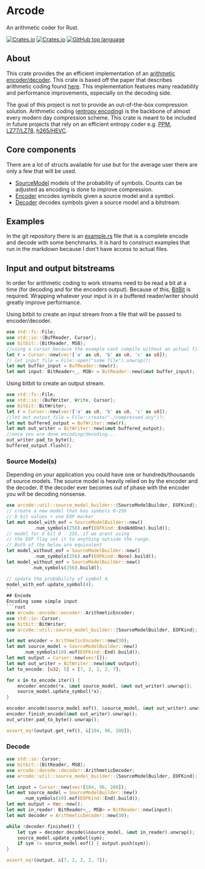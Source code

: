 # Arcode
An arithmetic coder for Rust.


[![Crates.io](https://img.shields.io/crates/v/arcode?color=blueviolet)](https://crates.io/crates/arcode)
[![Crates.io](https://img.shields.io/crates/l/arcode)](https://crates.io/crates/arcode)
[![GitHub top language](https://img.shields.io/github/languages/top/cgburgess/arcode-rs?color=orange)](https://crates.io/crates/arcode)

## About

This crate provides the an efficient implementation of
an [arithmetic encoder/decoder](https://en.wikipedia.org/wiki/Arithmetic_coding). This crate is based off the paper
that describes arithmetic coding found [here](https://web.stanford.edu/class/ee398a/handouts/papers/WittenACM87ArithmCoding.pdf).
This implementation features many readability and performance improvements, especially on the decoding side.

The goal of this project is not to provide an out-of-the-box compression solution.
Arithmetic coding ([entropy encoding](https://en.wikipedia.org/wiki/Entropy_encoding)) is the backbone of almost every
modern day compression scheme. This crate is meant to be included in future projects that rely on an efficient entropy
coder e.g. [PPM](https://en.wikipedia.org/wiki/Prediction_by_partial_matching), [LZ77/LZ78](https://en.wikipedia.org/wiki/LZ77_and_LZ78),
[h265/HEVC](https://en.wikipedia.org/wiki/High_Efficiency_Video_Coding).

## Core components
There are a lot of structs available for use but for the average user there are only a few that will be used.
- [SourceModel](util/source_model/struct.SourceModel.html) models of the probability of symbols. Counts can be adjusted
as encoding is done to improve compression.
- [Encoder](encode/encoder/struct.ArithmeticEncoder.html) encodes symbols given a source model and a symbol.
- [Decoder](decode/decoder/struct.ArithmeticDecoder.html) decodes symbols given a source model and a bitstream.

## Examples
In the git repository there is an [example.rs](https://github.com/Dakati/arithmetic-rs/blob/master/example/example.rs)
file that is a complete
encode and decode with some benchmarks. It is hard to construct examples that
run in the markdown because I don't have access to actual files.
## Input and output bitstreams
In order for arithmetic coding to work streams need to be read a bit at a time (for decoding and for the encoders output).
Because of this, [BitBit](https://docs.rs/bitbit) is required. Wrapping whatever your input is in a buffered reader/writer
should greatly improve performance.

Using bitbit to create an input stream from a file that will be passed to encoder/decoder.
```rust
use std::fs::File;
use std::io::{BufReader, Cursor};
use bitbit::{BitReader, MSB};
//using a cursor because the example cant compile without an actual file
let r = Cursor::new(vec!['a' as u8, 'b' as u8, 'c' as u8]);
// let input_file = File::open("some file").unwrap();
let mut buffer_input = BufReader::new(r);
let mut input: BitReader<_, MSB> = BitReader::new(&mut buffer_input);
```
Using bitbit to create an output stream.
```rust
use std::fs::File;
use std::io::{BufWriter, Write, Cursor};
use bitbit::BitWriter;
let r = Cursor::new(vec!['a' as u8, 'b' as u8, 'c' as u8]);
//let mut output_file = File::create("./compressed.any")?;
let mut buffered_output = BufWriter::new(r);
let mut out_writer = BitWriter::new(&mut buffered_output);
//once you are done encoding/decoding...
out_writer.pad_to_byte();
buffered_output.flush();
```

### Source Model(s)
Depending on your application you could have one or hundreds/thousands of source models.
The source model is heavily relied on by the encoder and the decoder. If the decoder ever becomes
out of phase with the encoder you will be decoding nonsense.

```rust
use arcode::util::source_model_builder::{SourceModelBuilder, EOFKind};
// create a new model that has symbols 0-256
// 8 bit values + one EOF marker
let mut model_with_eof = SourceModelBuilder::new()
          .num_symbols(256).eof(EOFKind::EndAddOne).build();
// model for 8 bit 0 - 255, if we arent using
// the EOF flag set it to anything outside the range.
// Both of the below are equivalent
let model_without_eof = SourceModelBuilder::new()
          .num_symbols(256).eof(EOFKind::None).build();
let model_without_eof = SourceModelBuilder::new()
         .num_symbols(256).build();

// update the probability of symbol 4.
model_with_eof.update_symbol(4);
``
## Encode
Encoding some simple input
```rust
use arcode::encode::encoder::ArithmeticEncoder;
use std::io::Cursor;
use bitbit::BitWriter;
use arcode::util::source_model_builder::{SourceModelBuilder, EOFKind};

let mut encoder = ArithmeticEncoder::new(30);
let mut source_model = SourceModelBuilder::new()
      .num_symbols(10).eof(EOFKind::End).build();
let mut output = Cursor::new(vec![]);
let mut out_writer = BitWriter::new(&mut output);
let to_encode: [u32; 5] = [7, 2, 2, 2, 7];

for x in to_encode.iter() {
    encoder.encode(*x, &mut source_model, &mut out_writer).unwrap();
    source_model.update_symbol(*x);
}

encoder.encode(source_model.eof(), &source_model, &mut out_writer).unwrap();
encoder.finish_encode(&mut out_writer).unwrap();
out_writer.pad_to_byte().unwrap();

assert_eq!(output.get_ref(), &[184, 96, 208]);
```
### Decode
```rust
use std::io::Cursor;
use bitbit::{BitReader, MSB};
use arcode::decode::decoder::ArithmeticDecoder;
use arcode::util::source_model_builder::{SourceModelBuilder, EOFKind};

let input = Cursor::new(vec![184, 96, 208]);
let mut source_model = SourceModelBuilder::new()
      .num_symbols(10).eof(EOFKind::End).build();
let mut output = Vec::new();
let mut in_reader: BitReader<_, MSB> = BitReader::new(input);
let mut decoder = ArithmeticDecoder::new(30);

while !decoder.finished() {
    let sym = decoder.decode(&source_model, &mut in_reader).unwrap();
    source_model.update_symbol(sym);
    if sym != source_model.eof() { output.push(sym)};
}

assert_eq!(output, &[7, 2, 2, 2, 7]);
```
